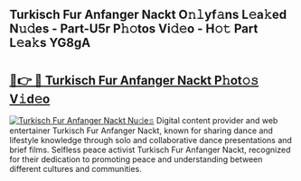 ## Turkisch Fur Anfanger Nackt O𝚗𝚕yf𝚊ns L𝚎a𝚔ed N𝚞𝚍es - Part-U5r P𝚑𝚘tos Vi𝚍𝚎o - H𝚘𝚝 Part L𝚎a𝚔s YG8gA

# <h2><a href="http://kf71tj.oniu.top/?m=Turkisch+Fur+Anfanger+Nackt">🔗👉 🔴 Turkisch Fur Anfanger Nackt P𝚑ot𝚘𝚜 V𝚒d𝚎o</a></h2>

[![Turkisch Fur Anfanger Nackt Nu𝚍e𝚜](https://i.imgur.com/0qMVB7G.gif)](http://kf71tj.oniu.top/?m=Turkisch+Fur+Anfanger+Nackt)
Digital content provider and web entertainer Turkisch Fur Anfanger Nackt, known for sharing dance and lifestyle knowledge through solo and collaborative dance presentations and brief films. Selfless peace activist Turkisch Fur Anfanger Nackt, recognized for their dedication to promoting peace and understanding between different cultures and communities.  
